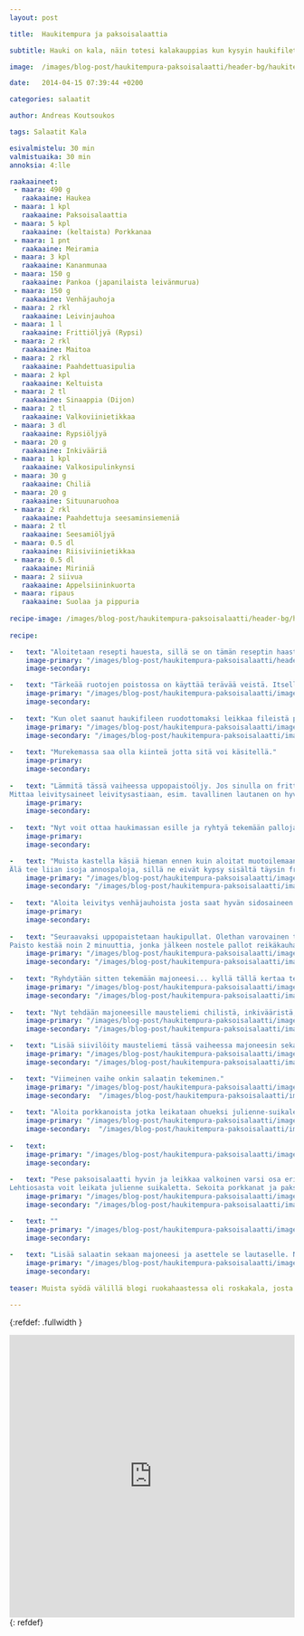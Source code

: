 ```yaml
---
layout: post

title:	Haukitempura ja paksoisalaattia

subtitle: Hauki on kala, näin totesi kalakauppias kun kysyin haukifilettä.

image:	/images/blog-post/haukitempura-paksoisalaatti/header-bg/haukitempura_paksoisalaatti-27.jpg

date:	2014-04-15 07:39:44 +0200

categories: salaatit

author: Andreas Koutsoukos

tags: Salaatit Kala

esivalmistelu: 30 min
valmistuaika: 30 min
annoksia: 4:lle

raakaaineet:
 - maara: 490 g	
   raakaaine: Haukea
 - maara: 1 kpl	
   raakaaine: Paksoisalaattia
 - maara: 5 kpl	
   raakaaine: (keltaista) Porkkanaa
 - maara: 1 pnt	
   raakaaine: Meiramia
 - maara: 3 kpl	
   raakaaine: Kananmunaa
 - maara: 150 g	
   raakaaine: Pankoa (japanilaista leivänmurua)
 - maara: 150 g	
   raakaaine: Venhäjauhoja
 - maara: 2 rkl	
   raakaaine: Leivinjauhoa
 - maara: 1 l	
   raakaaine: Frittiöljyä (Rypsi)
 - maara: 2 rkl	
   raakaaine: Maitoa
 - maara: 2 rkl	
   raakaaine: Paahdettuasipulia
 - maara: 2 kpl	
   raakaaine: Keltuista
 - maara: 2 tl	
   raakaaine: Sinaappia (Dijon)
 - maara: 2 tl	
   raakaaine: Valkoviinietikkaa
 - maara: 3 dl	
   raakaaine: Rypsiöljyä
 - maara: 20 g	
   raakaaine: Inkivääriä
 - maara: 1 kpl	
   raakaaine: Valkosipulinkynsi
 - maara: 30 g	
   raakaaine: Chiliä
 - maara: 20 g	
   raakaaine: Situunaruohoa
 - maara: 2 rkl	
   raakaaine: Paahdettuja seesaminsiemeniä
 - maara: 2 tl	
   raakaaine: Seesamiöljyä
 - maara: 0.5 dl	
   raakaaine: Riisiviinietikkaa
 - maara: 0.5 dl	
   raakaaine: Miriniä
 - maara: 2 siivua	
   raakaaine: Appelsiininkuorta
 - maara: ripaus	
   raakaaine: Suolaa ja pippuria  
   
recipe-image: /images/blog-post/haukitempura-paksoisalaatti/header-bg/haukitempura_paksoisalaatti-12.jpg
   
recipe:

-   text: "Aloitetaan resepti hauesta, sillä se on tämän reseptin haasteellisin osuus. Jos et ole aikaisemmin käsitellyt haukea, tein tälläisen video mistä näkee hieman filerointitekniikkaa. Huomaa, että minulla oli iso file. Pienemmällä fileellä tekniikka on hieman erillainen, hyviä opas videoita löytyy YouTubesta."
    image-primary: "/images/blog-post/haukitempura-paksoisalaatti/header-bg/haukitempura_paksoisalaatti-3.jpg"
    image-secondary: 

-   text: "Tärkeää ruotojen poistossa on käyttää terävää veistä. Itselläni oli käytössä japanilainen sashimiveitsi, joka vaatii hieman kokenempaa kokkia veitsen taakse."
    image-primary: "/images/blog-post/haukitempura-paksoisalaatti/images/haukitempura_paksoisalaatti-5-1024x682.jpg"
    image-secondary: 
    
-   text: "Kun olet saanut haukifileen ruodottomaksi leikkaa fileistä peukalonpään kokoisia kuutioita. Tarvitset yleiskoneen seuraavaan vaiheeseen, jonka avulla tehdään hauesta 'färssi' eli murekemassa. Nosta haukikuutiot yleiskoneeseen ja pyöritä pulssitoiminolla muutaman kerran. Lisää haukimassaan suola & pippuri, maito ja kananmuna. Paina pulssitoimintonappulaa ja anna pyöriä muutaman sekunnin. Lisää tämän jälkeen massaan meiramia ja paahdettusipuliruohetta. Anna yleiskoneen pyöriä muutaman kerran ja kaavi massa pois lautaselle."
    image-primary: "/images/blog-post/haukitempura-paksoisalaatti/images/haukitempura_paksoisalaatti-6-1024x682.jpg"
    image-secondary: "/images/blog-post/haukitempura-paksoisalaatti/images/haukitempura_paksoisalaatti-7-1024x682.jpg"
       
-   text: "Murekemassa saa olla kiinteä jotta sitä voi käsitellä."
    image-primary:
    image-secondary: 
    
-   text: "Lämmitä tässä vaiheessa uppopaistoöljy. Jos sinulla on frittikeitin, niin hyvä. Meillä ei ole, joten käytän korkeaa ja kapeaa kattilaa. Ole tarkkana kun teet kattilassa frittaamista, Maukasta ei vastaa tulipalosta :)
Mittaa leivitysaineet leivitysastiaan, esim. tavallinen lautanen on hyvä leivitysastia. Lautasille tulee erikseen rikotut kanamunat ( 2kpl ), venhäjauhoja, jossa on leivinjauhe mukana ja pankokorput."
    image-primary:
    image-secondary:   
    
-   text: "Nyt voit ottaa haukimassan esille ja ryhtyä tekemään palloja."
    image-primary:
    image-secondary:    

-   text: "Muista kastella käsiä hieman ennen kuin aloitat muotoilemaan murekemassasta palloja.
Älä tee liian isoja annospaloja, sillä ne eivät kypsy sisältä täysin friteerauksessa. Noin kahdensormen levyinen pallo on hyvä. Koita pitää pallot saman kokoisina, jotta ne paistuvat samassa ajassa kypsiksi."
    image-primary: "/images/blog-post/haukitempura-paksoisalaatti/images/haukitempura_paksoisalaatti-8-682x1024.jpg"
    image-secondary: "/images/blog-post/haukitempura-paksoisalaatti/images/haukitempura_paksoisalaatti-9-1024x682.jpg"
    
-   text: "Aloita leivitys venhäjauhoista josta saat hyvän sidosaineen pallojen pyörittämiseen. Kun massasta on muodostunnut pallo, pyöritä se kanamunamassassa ja viimeistele pankokorpuissa."
    image-primary: 
    image-secondary: 
    
-   text: "Seuraavaksi uppopaistetaan haukipullat. Olethan varovainen tässä vaiheessa.
Paisto kestää noin 2 minuuttia, jonka jälkeen nostele pallot reikäkauhalla talouspaperin päälle, jotta ylimääräinen öljy imeytyy pois."
    image-primary: "/images/blog-post/haukitempura-paksoisalaatti/images/haukitempura_paksoisalaatti-11-1024x682.jpg"
    image-secondary: "/images/blog-post/haukitempura-paksoisalaatti/images/haukitempura_paksoisalaatti-12-1024x682.jpg" 
    
-   text: "Ryhdytään sitten tekemään majoneesi... kyllä tällä kertaa tehdää se itse. Itse käytän hyvin useasti, ellen aina, sauvasekoitinta majoneesin tekemiseen. Sillä se tulee yllättävän nopesti. Tärkeää on, että sekoitus astia on riittävän kapea, jotta näin pieni määrä riittää sauvasekoittimella sekoittamiseen."
    image-primary: "/images/blog-post/haukitempura-paksoisalaatti/images/haukitempura_paksoisalaatti-13-1024x682.jpg"
    image-secondary: "/images/blog-post/haukitempura-paksoisalaatti/images/haukitempura_paksoisalaatti-14-1024x682.jpg"   
    
-   text: "Nyt tehdään majoneesille mausteliemi chilistä, inkivääristä, sitruunaruohosta ja valkosipulista sekä seesaminsiemenistä. Aloita pilkkomalla raaka-aineet pieneksi ja lisää ne mortteliin. Hakkaa raaka-aineet pieneksi ja lisää seesaminsiemenet joukoon. Murskaa apinanraivolla aineet morttelissa, lisää seesamiöljy sekä riisiviinietiikka ja mirini joukkoon. Mössö näyttää tässä vaiheessa epämääräiseltä. Tämä kuuluu asiaan ja tarkoitus on siivilöitä vain neste talteen. Ota kulho sekä siivilä, ja siivilöi neste."
    image-primary: "/images/blog-post/haukitempura-paksoisalaatti/images/haukitempura_paksoisalaatti-18-1024x682.jpg"
    image-secondary: "/images/blog-post/haukitempura-paksoisalaatti/images/haukitempura_paksoisalaatti-19-1024x682.jpg"  

-   text: "Lisää siivilöity mausteliemi tässä vaiheessa majoneesin sekaan. Lisää joukkoon myös kourallinen paahdettuja seesaminsiemeniä."
    image-primary: "/images/blog-post/haukitempura-paksoisalaatti/images/haukitempura_paksoisalaatti-20-1024x682.jpg"
    image-secondary: "/images/blog-post/haukitempura-paksoisalaatti/images/haukitempura_paksoisalaatti-21-1024x682.jpg" 

-   text: "Viimeinen vaihe onkin salaatin tekeminen."
    image-primary: "/images/blog-post/haukitempura-paksoisalaatti/images/haukitempura_paksoisalaatti-22-1024x682.jpg"
    image-secondary:  "/images/blog-post/haukitempura-paksoisalaatti/images/haukitempura_paksoisalaatti-23-1024x682.jpg"
    
-   text: "Aloita porkkanoista jotka leikataan ohueksi julienne-suikaleiksi. Käytin tähän kuorimisveitseä jolla saa sopivaa siivua. Kun ole siivuttanut porkkanat kokoa ne kasaksi ja suikaloi ne veitsellä."
    image-primary: "/images/blog-post/haukitempura-paksoisalaatti/images/haukitempura_paksoisalaatti-15-1024x682.jpg"
    image-secondary:  "/images/blog-post/haukitempura-paksoisalaatti/images/haukitempura_paksoisalaatti-16-1024x682.jpg"
    
-   text: 
    image-primary: "/images/blog-post/haukitempura-paksoisalaatti/images/haukitempura_paksoisalaatti-17-1024x682.jpg"
    image-secondary:  
    
-   text: "Pese paksoisalaatti hyvin ja leikkaa valkoinen varsi osa erikseen ohueksi suikaleeksi.
Lehtiosasta voit leikata julienne suikaletta. Sekoita porkkanat ja paksoi keskenään yhteen ja mausta suolalla."
    image-primary: "/images/blog-post/haukitempura-paksoisalaatti/images/haukitempura_paksoisalaatti-24-1024x682.jpg"
    image-secondary: "/images/blog-post/haukitempura-paksoisalaatti/images/haukitempura_paksoisalaatti-25-1024x682.jpg" 

-   text: ""
    image-primary: "/images/blog-post/haukitempura-paksoisalaatti/images/haukitempura_paksoisalaatti-26-1024x682.jpg"
    image-secondary: 
  
-   text: "Lisää salaatin sekaan majoneesi ja asettele se lautaselle. Nosta salaatin päälle haukitempurat. Koristele chiliviipaleilla sekä appelsiini kuorella. Hyvää ruokahalua."
    image-primary: "/images/blog-post/haukitempura-paksoisalaatti/images/haukitempura_paksoisalaatti-29-1024x682.jpg"
    image-secondary:   
    
teaser: Muista syödä välillä blogi ruokahaastessa oli roskakala, josta tämä resepti sai alkunsa. Päätin valita kalaksi haukea, sillä se taitaa olla pelottava ei pelkästään ulkonäkönsä takia vaan myös ruotojen. No, tämä resepti karkoittaa pelon.

---
```


<section>
<p>

</p>
</section>

{:refdef: .fullwidth }
<iframe width="100%" height="500" src="https://www.youtube.com/embed/nafVjmcJE4c" frameborder="0" allowfullscreen></iframe>
{: refdef}
